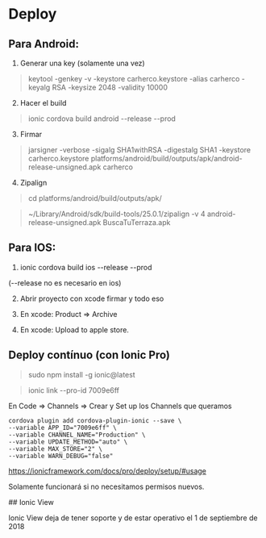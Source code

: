 # Deploy

## Para Android:

1) Generar una key (solamente una vez)

> keytool -genkey -v -keystore carherco.keystore -alias carherco -keyalg RSA -keysize 2048 -validity 10000

2) Hacer el build

> ionic cordova build android --release --prod

3) Firmar
> jarsigner -verbose -sigalg SHA1withRSA -digestalg SHA1 -keystore carherco.keystore platforms/android/build/outputs/apk/android-release-unsigned.apk carherco

4) Zipalign

> cd platforms/android/build/outputs/apk/

> ~/Library/Android/sdk/build-tools/25.0.1/zipalign -v 4 android-release-unsigned.apk BuscaTuTerraza.apk


## Para IOS:

1) ionic cordova build ios --release --prod

(--release no es necesario en ios)

2) Abrir proyecto con xcode firmar y todo eso

3) En xcode: Product => Archive

4) En xcode: Upload to apple store.


## Deploy contínuo (con Ionic Pro)

> sudo npm install -g ionic@latest

> ionic link --pro-id 7009e6ff

En Code => Channels => Crear y Set up los Channels que queramos


```
cordova plugin add cordova-plugin-ionic --save \
--variable APP_ID="7009e6ff" \
--variable CHANNEL_NAME="Production" \
--variable UPDATE_METHOD="auto" \
--variable MAX_STORE="2" \
--variable WARN_DEBUG="false"
```

<https://ionicframework.com/docs/pro/deploy/setup/#usage>



Solamente funcionará si no necesitamos permisos nuevos.



## Ionic View 

Ionic View deja de tener soporte y de estar operativo el 1 de septiembre de 2018
